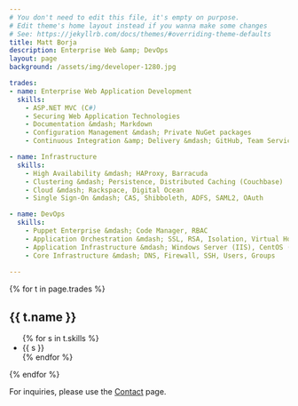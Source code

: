 ```yaml
---
# You don't need to edit this file, it's empty on purpose.
# Edit theme's home layout instead if you wanna make some changes
# See: https://jekyllrb.com/docs/themes/#overriding-theme-defaults
title: Matt Borja
description: Enterprise Web &amp; DevOps
layout: page
background: /assets/img/developer-1280.jpg

trades:
- name: Enterprise Web Application Development
  skills:
    - ASP.NET MVC (C#)
    - Securing Web Application Technologies
    - Documentation &mdash; Markdown
    - Configuration Management &mdash; Private NuGet packages
    - Continuous Integration &amp; Delivery &mdash; GitHub, Team Services, TeamCity

- name: Infrastructure
  skills:
    - High Availability &mdash; HAProxy, Barracuda
    - Clustering &mdash; Persistence, Distributed Caching (Couchbase)
    - Cloud &mdash; Rackspace, Digital Ocean
    - Single Sign-On &mdash; CAS, Shibboleth, ADFS, SAML2, OAuth

- name: DevOps
  skills:
    - Puppet Enterprise &mdash; Code Manager, RBAC
    - Application Orchestration &mdash; SSL, RSA, Isolation, Virtual Hosts, Shares
    - Application Infrastructure &mdash; Windows Server (IIS), CentOS (Tomcat)
    - Core Infrastructure &mdash; DNS, Firewall, SSH, Users, Groups
    
---
```


{% for t in page.trades %}
  <h2>{{ t.name }}</h2>
  <ul>
    {% for s in t.skills %}
    <li>{{ s }}</li>
    {% endfor %}
  </ul>
{% endfor %}

<p>For inquiries, please use the <a href="{{ "/contact" | relative_url }}">Contact</a> page.</p>